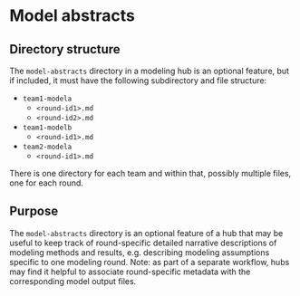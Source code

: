 # Model abstracts

## Directory structure
The `model-abstracts` directory in a modeling hub is an optional feature, but if included, it must have the following subdirectory and file structure:
* `team1-modela`
   * `<round-id1>.md`
   * `<round-id2>.md`
* `team1-modelb`
   * `<round-id1>.md`
* `team2-modela`
   * `<round-id1>.md`

There is one directory for each team and within that, possibly multiple files, one for each round.

## Purpose

The `model-abstracts` directory is an optional feature of a hub that may be useful to keep track of round-specific detailed narrative descriptions of modeling methods and results, e.g. describing modeling assumptions specific to one modeling round. Note: as part of a separate workflow, hubs may find it helpful to associate round-specific metadata with the corresponding model output files.